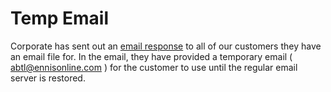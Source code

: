 # Temp Email

Corporate has sent out an [email response](../ennis-response/README.md) to all of our customers they have an email file for.  In the email, they have provided a temporary email ( [abtl@ennisonline.com](mailto:abtl@ennisoneline.com) ) for the customer to use until the regular email server is restored.  

<!-- 
We plan on getting this setup on all CSR computers that are not infected so we can respond to our customers.

See this link for [outlook setup instructions](./outlook-setup-instructions/README.md).

Since we will all have this, we'll need to triage the emails as they come in.  The proper procedure is:

1. Determine if the email is directed towards you, or if you feel you can respond to the request.
2. If so, move the email out of the inbox, into a folder in your archives / local PST.  This will remove it from the server, and prevent multiple people from responding.
3. You can use the following copy for a generic response and modify as needed:

*I apologize for the delay in getting back to you with your request.  As you read, we have experienced network difficulties and are unable to access emails.  Until our services are up, we will not be able to provide you with updated pricing.*
  
*With that being said, as soon as we are back up and operational, we will expedite your request below and get back with you as soon as possible.  Thank you for your understanding and if you need anything else, feel free to give me a call.*
 -->
